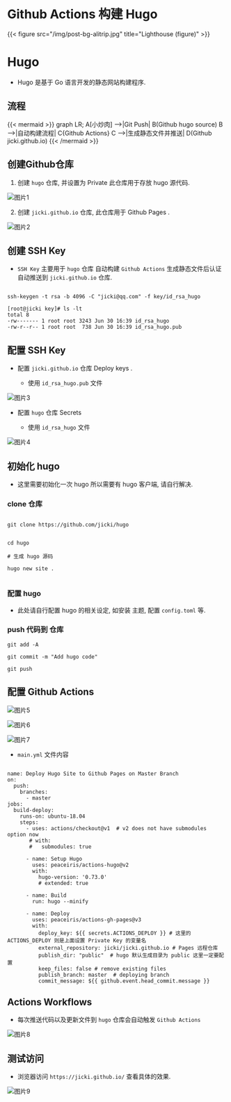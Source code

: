 # Github Actions 构建 Hugo


{{< figure src="/img/post-bg-alitrip.jpg" title="Lighthouse (figure)" >}}

# Hugo

* Hugo 是基于 Go 语言开发的静态网站构建程序.



## 流程


{{< mermaid >}}
graph LR;
    A[小炒肉] -->|Git Push| B(Github hugo source)
    B -->|自动构建流程| C{Github Actions}
    C -->|生成静态文件并推送| D(Github jicki.github.io)
{{< /mermaid >}}



## 创建Github仓库 


1. 创建 `hugo` 仓库, 并设置为 Private  此仓库用于存放 hugo 源代码.

![图片1][1]




2. 创建 `jicki.github.io` 仓库, 此仓库用于 Github Pages .


![图片2][2]



## 创建 SSH Key

* `SSH Key` 主要用于 `hugo` 仓库 自动构建  `Github Actions` 生成静态文件后认证自动推送到 `jicki.github.io` 仓库.


```shell

ssh-keygen -t rsa -b 4096 -C "jicki@qq.com" -f key/id_rsa_hugo

```


```shell
[root@jicki key]# ls -lt
total 8
-rw------- 1 root root 3243 Jun 30 16:39 id_rsa_hugo
-rw-r--r-- 1 root root  738 Jun 30 16:39 id_rsa_hugo.pub
```


## 配置 SSH Key


* 配置 `jicki.github.io` 仓库 Deploy keys .

  * 使用 `id_rsa_hugo.pub` 文件

![图片3][3]




* 配置 `hugo` 仓库 Secrets

  * 使用 `id_rsa_hugo` 文件


![图片4][4]




## 初始化 hugo


* 这里需要初始化一次 hugo 所以需要有 hugo 客户端, 请自行解决.



### clone 仓库

```shell

git clone https://github.com/jicki/hugo

```

```shell

cd hugo

# 生成 hugo 源码

hugo new site .


```

### 配置 hugo

* 此处请自行配置 hugo 的相关设定, 如安装 主题, 配置 `config.toml` 等.




### push 代码到 仓库


```shell
git add -A

git commit -m "Add hugo code"

git push
```



## 配置 Github Actions

![图片5][5]

![图片6][6]


![图片7][7]



* `main.yml` 文件内容

```shell

name: Deploy Hugo Site to Github Pages on Master Branch
on:
  push:
    branches:
      - master
jobs:
  build-deploy:
    runs-on: ubuntu-18.04
    steps:
      - uses: actions/checkout@v1  # v2 does not have submodules option now
       # with:
       #   submodules: true

      - name: Setup Hugo
        uses: peaceiris/actions-hugo@v2
        with:
          hugo-version: '0.73.0'
          # extended: true

      - name: Build
        run: hugo --minify

      - name: Deploy
        uses: peaceiris/actions-gh-pages@v3
        with:
          deploy_key: ${{ secrets.ACTIONS_DEPLOY }} # 这里的 ACTIONS_DEPLOY 则是上面设置 Private Key 的变量名
          external_repository: jicki/jicki.github.io # Pages 远程仓库
          publish_dir: "public"  # hugo 默认生成目录为 public 这里一定要配置
          keep_files: false # remove existing files
          publish_branch: master  # deploying branch
          commit_message: ${{ github.event.head_commit.message }}

```




## Actions Workflows


* 每次推送代码以及更新文件到 `hugo` 仓库会自动触发 `Github Actions` 

![图片8][8]




## 测试访问


* 浏览器访问 `https://jicki.github.io/`  查看具体的效果.


![图片9][9]




  [1]: https://jicki.cn/img/posts/hugo/1.png
  [2]: https://jicki.cn/img/posts/hugo/2.png
  [3]: https://jicki.cn/img/posts/hugo/3.png
  [4]: https://jicki.cn/img/posts/hugo/4.png
  [5]: https://jicki.cn/img/posts/hugo/5.png
  [6]: https://jicki.cn/img/posts/hugo/6.png
  [7]: https://jicki.cn/img/posts/hugo/7.png
  [8]: https://jicki.cn/img/posts/hugo/8.png
  [9]: https://jicki.cn/img/posts/hugo/9.png

